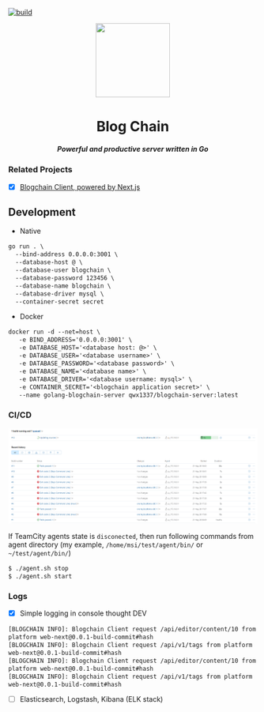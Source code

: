 [![build](https://github.com/zikwall/blogchain-go/workflows/Build%20and%20test%20Blogchain/badge.svg)](https://github.com/zikwall/blogchain-go/actions)

<div align="center">
  <img width="150" height="150" src="https://github.com/zikwall/blogchain/blob/master/screenshots/bc_go_300.png">
  <h1>Blog Chain</h1>
  <h5>Powerful and productive server written in Go</h5>
</div>

### Related Projects

- [x] [Blogchain Client, powered by Next.js](https://github.com/zikwall/blogchain)

## Development

- Native
```shell script
go run . \
  --bind-address 0.0.0.0:3001 \
  --database-host @ \
  --database-user blogchain \
  --database-password 123456 \
  --database-name blogchain \
  --database-driver mysql \
  --container-secret secret
```
- Docker

```shell script
docker run -d --net=host \
   -e BIND_ADDRESS='0.0.0.0:3001' \
   -e DATABASE_HOST='<database host: @>' \
   -e DATABASE_USER='<database username>' \
   -e DATABASE_PASSWORD='<database password>' \
   -e DATABASE_NAME='<database name>' \
   -e DATABASE_DRIVER='<database username: mysql>' \
   -e CONTAINER_SECRET='<blogchain application secret>' \
   --name golang-blogchain-server qwx1337/blogchain-server:latest
```

### CI/CD

![test](ci/.teamcity/tests.png)

If TeamCity agents state is `disconected`, then run following commands from agent directory (my example, `/home/msi/test/agent/bin/` or `~/test/agent/bin/`)

```shell script
$ ./agent.sh stop
$ ./agent.sh start
```

### Logs

- [x] Simple logging in console thought DEV

```shell script
[BLOGCHAIN INFO]: Blogchain Client request /api/editor/content/10 from platform web-next@0.0.1-build-commit#hash
[BLOGCHAIN INFO]: Blogchain Client request /api/v1/tags from platform web-next@0.0.1-build-commit#hash
[BLOGCHAIN INFO]: Blogchain Client request /api/editor/content/10 from platform web-next@0.0.1-build-commit#hash
[BLOGCHAIN INFO]: Blogchain Client request /api/v1/tags from platform web-next@0.0.1-build-commit#hash
```

- [ ] Elasticsearch, Logstash, Kibana (ELK stack)
